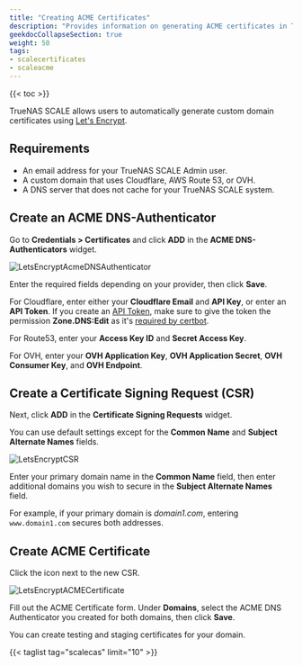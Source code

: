 ```yaml
---
title: "Creating ACME Certificates"
description: "Provides information on generating ACME certificates in TrueNAS SCALE using Let's Encrypt."
geekdocCollapseSection: true
weight: 50
tags:
- scalecertificates
- scaleacme
---
```


{{< toc >}}

TrueNAS SCALE allows users to automatically generate custom domain certificates using [Let's Encrypt](https://letsencrypt.org/). 

## Requirements

* An email address for your TrueNAS SCALE Admin user.
* A custom domain that uses Cloudflare, AWS Route 53, or OVH.
* A DNS server that does not cache for your TrueNAS SCALE system.

## Create an ACME DNS-Authenticator

Go to **Credentials > Certificates** and click **ADD** in the **ACME DNS-Authenticators** widget.

![LetsEncryptAcmeDNSAuthenticator](/images/SCALE/22.12/LetsEncryptAcmeDNSAuthenticator.png "Add ACME DNS Authenticator")

Enter the required fields depending on your provider, then click **Save**.

For Cloudflare, enter either your **Cloudflare Email** and **API Key**, or enter an **API Token**.
If you create an [API Token](https://dash.cloudflare.com/profile/api-tokens), make sure to give the token the permission **Zone.DNS:Edit** as it's [required by certbot](https://certbot-dns-cloudflare.readthedocs.io/en/stable/).

For Route53, enter your **Access Key ID** and **Secret Access Key**.

For OVH, enter your **OVH Application Key**, **OVH Application Secret**, **OVH Consumer Key**, and **OVH Endpoint**.

## Create a Certificate Signing Request (CSR)

Next, click **ADD** in the **Certificate Signing Requests** widget.

You can use default settings except for the **Common Name** and **Subject Alternate Names** fields. 

![LetsEncryptCSR](/images/SCALE/22.12/LetsEncryptCSR.png "Add CSR")

Enter your primary domain name in the **Common Name** field, then enter additional domains you wish to secure in the **Subject Alternate Names** field. 

For example, if your primary domain is *domain1.com*, entering `www.domain1.com` secures both addresses.

## Create ACME Certificate

Click the <span class="iconify" data-icon="mdi:wrench"></span> icon next to the new CSR.

![LetsEncryptACMECertificate](/images/SCALE/22.12/LetsEncryptACMECertificate.png "Add ACME Certificate")

Fill out the ACME Certificate form. Under **Domains**, select the ACME DNS Authenticator you created for both domains, then click **Save**.

You can create testing and staging certificates for your domain.

{{< taglist tag="scalecas" limit="10" >}}
